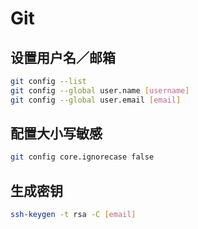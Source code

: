 # Git

## 设置用户名／邮箱

```bash
git config --list
git config --global user.name [username]
git config --global user.email [email]
```

## 配置大小写敏感

```bash
git config core.ignorecase false
```

## 生成密钥

```bash
ssh-keygen -t rsa -C [email]
```
